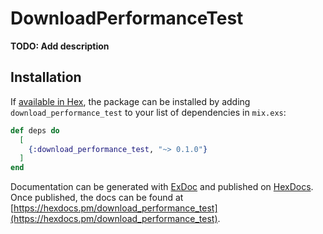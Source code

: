 # DownloadPerformanceTest

**TODO: Add description**

## Installation

If [available in Hex](https://hex.pm/docs/publish), the package can be installed
by adding `download_performance_test` to your list of dependencies in `mix.exs`:

```elixir
def deps do
  [
    {:download_performance_test, "~> 0.1.0"}
  ]
end
```

Documentation can be generated with [ExDoc](https://github.com/elixir-lang/ex_doc)
and published on [HexDocs](https://hexdocs.pm). Once published, the docs can
be found at [https://hexdocs.pm/download_performance_test](https://hexdocs.pm/download_performance_test).

